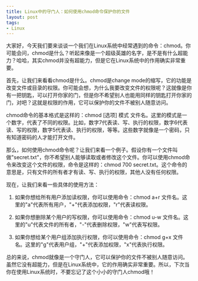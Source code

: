 ```yaml
---
title: Linux中的守门人：如何使用chmod命令保护你的文件
layout: post
tags:
- Linux
---
```


大家好，今天我们要来谈谈一个我们在Linux系统中经常遇到的命令：chmod。你可能会问，chmod是什么？听起来像是一个超级英雄的名字，是不是有什么超能力？哈哈，其实chmod并没有超能力，但是它在Linux系统中的作用确实非常重要。

首先，让我们来看看chmod是什么。chmod是change mode的缩写，它的功能是改变文件或目录的权限。你可能会想，为什么我要改变文件的权限呢？这就像是你有一把钥匙，可以打开你家的门，但是你不希望别人也能用同样的钥匙打开你家的门，对吧？这就是权限的作用，它可以保护你的文件不被别人随意访问。

chmod命令的基本格式是这样的：chmod [选项] 模式 文件名。这里的模式是一个数字，代表了不同的权限。比如，数字7代表读、写、执行的权限，数字6代表读、写的权限，数字5代表读、执行的权限，等等。这些数字就像是一个密码，只有知道密码的人才能打开文件。

那么，如何使用chmod命令呢？让我们来看一个例子。假设你有一个文件叫做"secret.txt"，你不希望别人能够读取或者修改这个文件。你可以使用chmod命令来改变这个文件的权限，命令是这样的：chmod 700 secret.txt。这个命令的意思是，只有文件的所有者才有读、写、执行的权限，其他人没有任何权限。

现在，让我们来看一些具体的使用方法：

1. 如果你想给所有用户添加读权限，你可以使用命令：chmod a+r 文件名。这里的"a"代表所有用户，"+"代表添加权限，"r"代表读权限。

2. 如果你想删除某个用户的写权限，你可以使用命令：chmod u-w 文件名。这里的"u"代表文件的所有者，"-"代表删除权限，"w"代表写权限。

3. 如果你想给某个用户组添加执行权限，你可以使用命令：chmod g+x 文件名。这里的"g"代表用户组，"+"代表添加权限，"x"代表执行权限。

总的来说，chmod就像是一个守门人，它可以保护你的文件不被别人随意访问。虽然它没有超能力，但是在Linux系统中，它的作用确实非常重要。所以，下次当你在使用Linux系统时，不要忘记了这个小小的守门人chmod哦！


